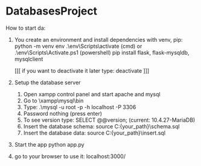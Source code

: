 # DatabasesProject

How to start da:

1. You create an environment and install dependencies with venv, pip:
    python -m venv env
    .\env\Scripts\activate (cmd) or .\env\Scripts\Activate.ps1 (powershell)
    pip install flask, flask-mysqldb, mysqlclient
    
    [[[ if you want to deactivate it later type: deactivate ]]]

2. Setup the database server
    1. Open xampp control panel and start apache and mysql
	2. Go to \xampp\mysql\bin
	3. Type: .\mysql -u root -p -h localhost -P 3306
	4. Password nothing (press enter)
	5. To see version type: SELECT @@version; (current:  10.4.27-MariaDB)
	6. Insert the database schema:  source C:\{your_path}\schema.sql
	7. Insert the database data: source C:\{your_path}\insert.sql


3. Start the app
    python app.py


4. go to your browser to use it:
    localhost:3000/
